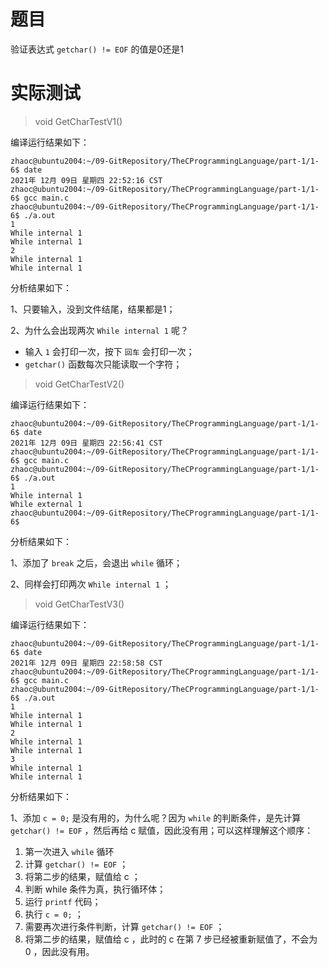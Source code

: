 # 题目

验证表达式 `getchar() != EOF` 的值是0还是1

# 实际测试

> void GetCharTestV1()

编译运行结果如下：

```shell
zhaoc@ubuntu2004:~/09-GitRepository/TheCProgrammingLanguage/part-1/1-6$ date
2021年 12月 09日 星期四 22:52:16 CST
zhaoc@ubuntu2004:~/09-GitRepository/TheCProgrammingLanguage/part-1/1-6$ gcc main.c 
zhaoc@ubuntu2004:~/09-GitRepository/TheCProgrammingLanguage/part-1/1-6$ ./a.out 
1
While internal 1
While internal 1
2
While internal 1
While internal 1

```

分析结果如下：

1、只要输入，没到文件结尾，结果都是1；

2、为什么会出现两次 `While internal 1` 呢？

 - 输入 `1` 会打印一次，按下 `回车` 会打印一次；
 - `getchar()` 函数每次只能读取一个字符；


> void GetCharTestV2()

编译运行结果如下：

```shell
zhaoc@ubuntu2004:~/09-GitRepository/TheCProgrammingLanguage/part-1/1-6$ date
2021年 12月 09日 星期四 22:56:41 CST
zhaoc@ubuntu2004:~/09-GitRepository/TheCProgrammingLanguage/part-1/1-6$ gcc main.c 
zhaoc@ubuntu2004:~/09-GitRepository/TheCProgrammingLanguage/part-1/1-6$ ./a.out 
1
While internal 1
While external 1
zhaoc@ubuntu2004:~/09-GitRepository/TheCProgrammingLanguage/part-1/1-6$
```

分析结果如下：

1、添加了 `break` 之后，会退出 `while` 循环；

2、同样会打印两次 `While internal 1` ；


> void GetCharTestV3()

编译运行结果如下：

```shell
zhaoc@ubuntu2004:~/09-GitRepository/TheCProgrammingLanguage/part-1/1-6$ date
2021年 12月 09日 星期四 22:58:58 CST
zhaoc@ubuntu2004:~/09-GitRepository/TheCProgrammingLanguage/part-1/1-6$ gcc main.c 
zhaoc@ubuntu2004:~/09-GitRepository/TheCProgrammingLanguage/part-1/1-6$ ./a.out 
1
While internal 1
While internal 1
2
While internal 1
While internal 1
3
While internal 1
While internal 1

```

分析结果如下：

1、添加 `c = 0;` 是没有用的，为什么呢？因为 `while` 的判断条件，是先计算 `getchar() != EOF` ，然后再给 c 赋值，因此没有用；可以这样理解这个顺序：

1. 第一次进入 `while` 循环
2. 计算 `getchar() != EOF` ；
3. 将第二步的结果，赋值给 c ；
4. 判断 while 条件为真，执行循环体；
5. 运行 `printf` 代码；
6. 执行 `c = 0;` ；
7. 需要再次进行条件判断，计算 `getchar() != EOF` ；
8. 将第二步的结果，赋值给 c ，此时的 c 在第 7 步已经被重新赋值了，不会为 0 ，因此没有用。

